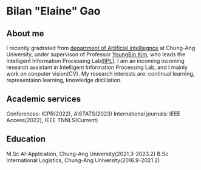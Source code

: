 # Bilan "Elaine" Gao
## About me
I recently gradrated from [department of Artificial intelliegnce](http://ai.cau.ac.kr/main.php) at Chung-Ang University, under supervison of Professor [YoungBin Kim](https://scholar.google.com/citations?user=If6P518AAAAJ&hl=ko), who leads the Intelligent Information Processing Lab[(IIPL)](https://sites.google.com/view/iiplcau/home). I am an incoming incoming research assistant in Intelligent Information Processing Lab, and I mainly work on conputer vision(CV). My research interests are: continual learning, representaion learning, knowledge distillation.

## Academic services
Conferences: ICPR(2022), AISTATS(2023)
International journals: IEEE Access(2022), IEEE TNNLS(Current)


## Education 
M.Sc AI-Application, Chung-Ang University(2021.3-2023.2)
B.Sc International Logistics, Chung-Ang University(2016.9-2021.2)


